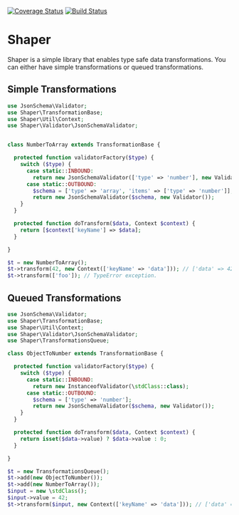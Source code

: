 [![Coverage Status](https://coveralls.io/repos/e0ipso/shaper/badge.svg?branch=master&service=github)](https://coveralls.io/github/e0ipso/shaper?branch=master) [![Build Status](https://travis-ci.org/e0ipso/shaper.svg?branch=master)](https://travis-ci.org/e0ipso/shaper)

# Shaper

Shaper is a simple library that enables type safe data transformations. You can either have simple
transformations or queued transformations.

## Simple Transformations

```php
use JsonSchema\Validator;
use Shaper\TransformationBase;
use Shaper\Util\Context;
use Shaper\Validator\JsonSchemaValidator;


class NumberToArray extends TransformationBase {

  protected function validatorFactory($type) {
    switch ($type) {
      case static::INBOUND:
        return new JsonSchemaValidator(['type' => 'number'], new Validator());
      case static::OUTBOUND:
        $schema = ['type' => 'array', 'items' => ['type' => 'number']];
        return new JsonSchemaValidator($schema, new Validator());
    }
  }

  protected function doTransform($data, Context $context) {
    return [$context['keyName'] => $data];
  }

}

$t = new NumberToArray();
$t->transform(42, new Context(['keyName' => 'data'])); // ['data' => 42]
$t->transform(['foo']); // TypeError exception.
```

## Queued Transformations

```php
use JsonSchema\Validator;
use Shaper\TransformationBase;
use Shaper\Util\Context;
use Shaper\Validator\JsonSchemaValidator;
use Shaper\TransformationsQueue;

class ObjectToNumber extends TransformationBase {

  protected function validatorFactory($type) {
    switch ($type) {
      case static::INBOUND:
        return new InstanceofValidator(\stdClass::class);
      case static::OUTBOUND:
        $schema = ['type' => 'number'];
        return new JsonSchemaValidator($schema, new Validator());
    }
  }

  protected function doTransform($data, Context $context) {
    return isset($data->value) ? $data->value : 0;
  }

}

$t = new TransformationsQueue();
$t->add(new ObjectToNumber());
$t->add(new NumberToArray());
$input = new \stdClass();
$input->value = 42;
$t->transform($input, new Context(['keyName' => 'data'])); // ['data' => 42]
```
